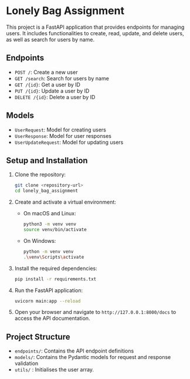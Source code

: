 # Lonely Bag Assignment

This project is a FastAPI application that provides endpoints for managing users. It includes functionalities to create, read, update, and delete users, as well as search for users by name.

## Endpoints

- `POST /`: Create a new user
- `GET /search`: Search for users by name
- `GET /{id}`: Get a user by ID
- `PUT /{id}`: Update a user by ID
- `DELETE /{id}`: Delete a user by ID

## Models

- `UserRequest`: Model for creating users
- `UserResponse`: Model for user responses
- `UserUpdateRequest`: Model for  updating users

## Setup and Installation

1. Clone the repository:
    ```bash
    git clone <repository-url>
    cd lonely_bag_assignment
    ```

2. Create and activate a virtual environment:

    - On macOS and Linux:
        ```bash
        python3 -m venv venv
        source venv/bin/activate
        ```

    - On Windows:
        ```bash
        python -m venv venv
        .\venv\Scripts\activate
        ```

3. Install the required dependencies:
    ```bash
    pip install -r requirements.txt
    ```


5. Run the FastAPI application:
    ```bash
    uvicorn main:app --reload
    ```

6. Open your browser and navigate to `http://127.0.0.1:8000/docs` to access the API documentation.

## Project Structure

- `endpoints/`: Contains the API endpoint definitions
- `models/`: Contains the Pydantic models for request and response validation
- `utils/` : Initialises the user array.